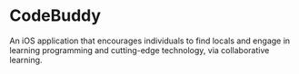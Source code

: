 # CodeBuddy
An iOS application that encourages individuals to find locals and engage in learning programming and cutting-edge technology, via collaborative learning.
